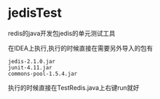# jedisTest
redis的java开发包jedis的单元测试工具

在IDEA上执行,执行的时候直接在需要另外导入的包有  
```
jedis-2.1.0.jar
junit-4.11.jar
commons-pool-1.5.4.jar
```

执行的时候直接在TestRedis.java上右键run就好
